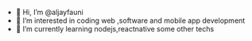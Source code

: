 - 👋 Hi, I’m @aljayfauni
- 👀 I’m interested in coding web ,software and mobile app development
- 🌱 I’m currently learning nodejs,reactnative some other techs


<!---
aljayfauni/aljayfauni is a ✨ special ✨ repository because its `README.md` (this file) appears on your GitHub profile.
You can click the Preview link to take a look at your changes.
--->
